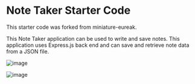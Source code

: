 # Note Taker Starter Code

This starter code was forked from miniature-eureak.

This Note Taker application can be used to write and save notes. This application uses Express.js back end and can save and retrieve note data from a JSON file.


![image](https://user-images.githubusercontent.com/93884163/153777402-0eb2905b-ceac-42e4-b056-b60e0ead9508.png)

![image](https://user-images.githubusercontent.com/93884163/153777432-8b6f3ffc-4843-4a94-9041-76a2ebe7acf1.png)
